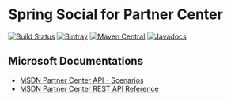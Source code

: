# Spring Social for Partner Center

[![Build Status](https://travis-ci.org/SpringSocialMicrosoft/spring-social-partnercenter.svg?branch=master)](https://travis-ci.org/SpringSocialMicrosoft/spring-social-partnercenter)
[![Bintray](https://api.bintray.com/packages/springsocialmicrosoft/partnercenter/spring-social-microsoft-partnercenter/images/download.svg)](https://bintray.com/springsocialmicrosoft/partnercenter/spring-social-microsoft-partnercenter/_latestVersion)
[![Maven Central](https://img.shields.io/maven-central/v/org.apache.maven/apache-maven.svg)](https://search.maven.org/#search%7Cga%7C1%7Ca%3A%22spring-social-microsoft-partnercenter%22)
[![Javadocs](http://javadoc.io/badge/io.github.springsocialmicrosoft/spring-social-microsoft-partnercenter.svg)](http://javadoc.io/doc/io.github.springsocialmicrosoft/spring-social-microsoft-partnercenter)

## Microsoft Documentations
- [MSDN Partner Center API - Scenarios](https://msdn.microsoft.com/en-us/library/partnercenter/mt634715.aspx)
- [MSDN Partner Center REST API Reference](https://msdn.microsoft.com/en-us/library/partnercenter/mt667943.aspx)

